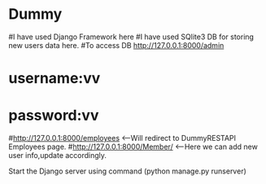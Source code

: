 # Dummy
#I have used Django Framework here
#I have used SQlite3 DB for storing new users data here.
#To access DB   http://127.0.0.1:8000/admin  

#               username:vv 
#               password:vv
#http://127.0.0.1:8000/employees    <--Will redirect to DummyRESTAPI Employees page.
#http://127.0.0.1:8000/Member/      <--Here we can add new user info,update accordingly.



Start the Django server   using command   (python manage.py runserver)

